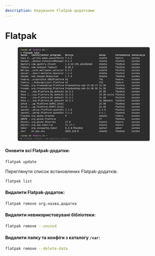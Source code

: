 ```yaml
---
description: Керування Flatpak-додатками
---
```


# Flatpak

<figure><img src="../../../.gitbook/assets/image (34).png" alt=""><figcaption></figcaption></figure>

#### Оновити всі Flatpak-додатки:

```bash
flatpak update
```

Переглянути список встановлених Flatpak-додатків:

```bash
flatpak list
```

#### Видалити Flatpak-додаток:

```bash
flatpak remove org.назва.додатка
```

#### Видалити невикористовувані бібліотеки:

```bash
flatpak remove --unused
```

#### Видалити папку та конфіги з каталогу `/var`:

```bash
flatpak remove --delete-data
```
